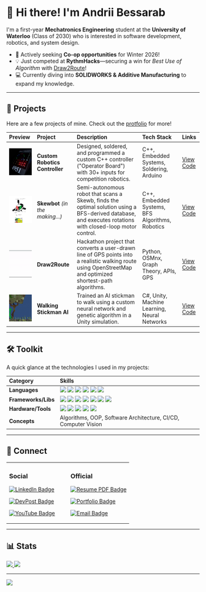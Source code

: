 # 👋 Hi there! I'm Andrii Bessarab

I'm a first-year **Mechatronics Engineering** student at the **University of Waterloo** (Class of 2030) who is interested in software development, robotics, and system design.

- 🚀 Actively seeking **Co-op opportunities** for Winter 2026!
- 💡 Just competed at **RythmHacks**—securing a win for _Best Use of Algorithm_ with [Draw2Route](https://devpost.com/software/draw2route)!
- 💻 Currently diving into **SOLIDWORKS & Additive Manufacturing** to expand my knowledge.

---

## 🚀 Projects

Here are a few projects of mine. Check out the [protfolio](https://andriibessarab.com/projects) for more!

| Preview                                                                                                                                     | Project                          | Description                                                                                                                                                | Tech Stack                                      | Links                                                                                          |
|:--------------------------------------------------------------------------------------------------------------------------------------------|:---------------------------------|:-----------------------------------------------------------------------------------------------------------------------------------------------------------|:------------------------------------------------|:-----------------------------------------------------------------------------------------------|
| <img src="previews/operator_board_photo.jpg" alt="Operator Board Photo" style="object-fit:cover; width:100%; height:70px;"/>                | **Custom Robotics Controller**   | Designed, soldered, and programmed a custom C++ controller ("Operator Board") with 30+ inputs for competition robotics.                                    | C++, Embedded Systems, Soldering, Arduino       | [View Code](https://github.com/andriibessarab/frc-team-4951-reefscape-operator-board-firmware) |
| <img src="previews/skewbot_design.png" alt="Skewbot Design" style="object-fit:cover; width:100%; height:70px;"/>                            | **Skewbot** _(in the making...)_ | Semi-autonomous robot that scans a Skewb, finds the optimal solution using a BFS-derived database, and executes rotations with closed-loop motor control.  | C++, Embedded Systems, BFS Algorithms, Robotics | [View Code](https://github.com/andriibessarab/skewbot)                                         |
| <img src="previews/draw2route_prevew.gif" alt="Draw2Route Preview" style="object-fit:cover; width:100%; height:70px;"/>                    | **Draw2Route**                   | Hackathon project that converts a user-drawn line of GPS points into a realistic walking route using OpenStreetMap and optimized shortest-path algorithms. | Python, OSMnx, Graph Theory, APIs, GPS          | [View Code](https://github.com/andriibessarab/YOUR-REPO-NAME-HERE)                             |
| <img src="previews/walking_stickman_ai_preview.gif" alt="Walking Stickman AI Preview" style="object-fit:cover; width:100%; height:70px;"/> | **Walking Stickman AI**          | Trained an AI stickman to walk using a custom neural network and genetic algorithm in a Unity simulation.                                                  | C#, Unity, Machine Learning, Neural Networks    | [View Code](https://github.com/andriibessarab/walking-stickman-AI)                             |
---

## 🛠️ Toolkit

A quick glance at the technologies I used in my projects:

| Category            | Skills                                                                                                                                                                                                                                                                                                                                                                                                                                                                                                                                                                                                                                                                                                                                                            |
|:--------------------|:------------------------------------------------------------------------------------------------------------------------------------------------------------------------------------------------------------------------------------------------------------------------------------------------------------------------------------------------------------------------------------------------------------------------------------------------------------------------------------------------------------------------------------------------------------------------------------------------------------------------------------------------------------------------------------------------------------------------------------------------------------------|
| **Languages**       | <img src="https://img.shields.io/badge/Java-ED8B00?style=for-the-badge&logo=openjdk&logoColor=white" /> <img src="https://img.shields.io/badge/Python-3776AB?style=for-the-badge&logo=python&logoColor=white" /> <img src="https://img.shields.io/badge/C%2B%2B-00599C?style=for-the-badge&logo=cplusplus&logoColor=white" /> <img src="https://img.shields.io/badge/C-A8B9CC?style=for-the-badge&logo=c&logoColor=black" /> <img src="https://img.shields.io/badge/JavaScript-F7DF1E?style=for-the-badge&logo=javascript&logoColor=black" /> <img src="https://img.shields.io/badge/SQL-4479A1?style=for-the-badge&logo=postgresql&logoColor=white" />                                                                                                           |
| **Frameworks/Libs** | <img src="https://img.shields.io/badge/React-61DAFB?style=for-the-badge&logo=react&logoColor=black" /> <img src="https://img.shields.io/badge/Flask-000000?style=for-the-badge&logo=flask&logoColor=white" /> <img src="https://img.shields.io/badge/Django-092E20?style=for-the-badge&logo=django&logoColor=white" /> <img src="https://img.shields.io/badge/Socket.io-010101?style=for-the-badge&logo=socketdotio&logoColor=white"> <img src="https://img.shields.io/badge/PostgreSQL-4169E1?style=for-the-badge&logo=postgresql&logoColor=white" /> <img src="https://img.shields.io/badge/HTML5-E34F26?style=for-the-badge&logo=html5&logoColor=white" /> <img src="https://img.shields.io/badge/CSS3-1572B6?style=for-the-badge&logo=css&logoColor=white" /> |
| **Hardware/Tools**  | <img src="https://img.shields.io/badge/SOLIDWORKS-DA1F28?style=for-the-badge&logo=solidworks&logoColor=white" /> <img src="https://img.shields.io/badge/AutoCAD-F29B00?style=for-the-badge&logo=autodesk&logoColor=black" /> <img src="https://img.shields.io/badge/Arduino-00979D?style=for-the-badge&logo=arduino&logoColor=white" /> <img src="https://img.shields.io/badge/Git-F05032?style=for-the-badge&logo=git&logoColor=white" /> <img src="https://img.shields.io/badge/Figma-F24E1E?style=for-the-badge&logo=figma&logoColor=white" />                                                                                                                                                                                                                 |
| **Concepts**        | Algorithms, OOP, Software Architecture, CI/CD, Computer Vision                                                                                                                                                                                                                                                                                                                                                                                                                                                                                                                                                                                                                                                                                                    |
    
---

## 🔗 Connect

<table>
  <tr>
    <td width="50%">
      <h3> Social </h3>
      <p>
        <a href="https://linkedin.com/in/andriibessarab/">
          <img src="https://img.shields.io/badge/LinkedIn-0077B5?style=for-the-badge&logo=linkedin&logoColor=white" alt="LinkedIn Badge"/>
        </a>
      </p>
      <p>
        <a href="https://devpost.com/andriibessarab?ref_content=user-portfolio&ref_feature=portfolio&ref_medium=global-nav">
          <img src="https://img.shields.io/badge/Devpost-003631?style=for-the-badge&logo=devpost&logoColor=white" alt="DevPost Badge"/>
        </a>
      </p>
      <p>
        <a href="https://www.youtube.com/@andriibessarab">
          <img src="https://img.shields.io/badge/YouTube-FF0000?style=for-the-badge&logo=youtube&logoColor=white" alt="YouTube Badge"/>
        </a>
      </p>
    </td>
    <td width="50%">
      <h3> Official </h3>
      <p>
        <a href="https://github.com/andriibessarab/andriibessarab/raw/main/cv.pdf">
          <img src="https://img.shields.io/badge/My_Resume-PDF-red?style=for-the-badge&logo=file-pdf&logoColor=white" alt="Resume PDF Badge"/>
        </a>
      </p>
      <p>
        <a href="https://andriibessarab.com/">
          <img src="https://img.shields.io/badge/Portfolio-andriibessarab.com-blue?style=for-the-badge&logo=rss&logoColor=white" alt="Portfolio Badge"/>
        </a>
      </p>
      <p>
        <a href="mailto:contact@andriibessarab.com">
          <img src="https://img.shields.io/badge/Email-D14836?style=for-the-badge&logo=gmail&logoColor=white" alt="Email Badge"/>
        </a>
      </p>
    </td>
  </tr>
</table>

---

## 📊 Stats

<div align="left">
  <a href="https://github.com/andriibessarab">
    <img height="180em" src="https://github-readme-streak-stats.herokuapp.com/?user=andriibessarab&theme=dark&hide_border=false"/>
    <img height="180em" src="https://github-readme-stats.vercel.app/api/top-langs/?username=andriibessarab&theme=dark&hide_border=false&include_all_commits=true&count_private=true&layout=compact"/>
  </a>
</div>


---

![](https://komarev.com/ghpvc/?username=andriibessarab&color=blue)